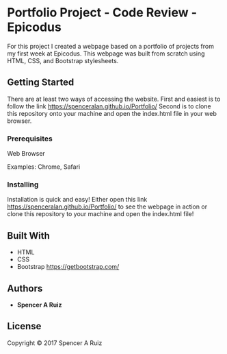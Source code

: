 # Portfolio Project - Code Review - Epicodus

For this project I created a webpage based on a portfolio of projects from my first week at Epicodus. This webpage was built from scratch using HTML, CSS, and Bootstrap stylesheets.

## Getting Started

There are at least two ways of accessing the website. First and easiest is to follow the link https://spenceralan.github.io/Portfolio/ Second is to clone this repository onto your machine and open the index.html file in your web browser.

### Prerequisites

Web Browser

Examples: Chrome, Safari

### Installing

Installation is quick and easy! Either open this link https://spenceralan.github.io/Portfolio/ to see the webpage in action or clone this repository to your machine and open the index.html file!

## Built With

* HTML
* CSS
* Bootstrap https://getbootstrap.com/

## Authors

* **Spencer A Ruiz**

## License

Copyright © 2017 Spencer A Ruiz
